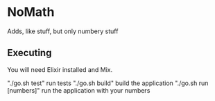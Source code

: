 # NoMath

Adds, like stuff, but only numbery stuff

## Executing

You will need Elixir installed and Mix.

"./go.sh test" run tests
"./go.sh build" build the application
"./go.sh run [numbers]" run the application with your numbers
